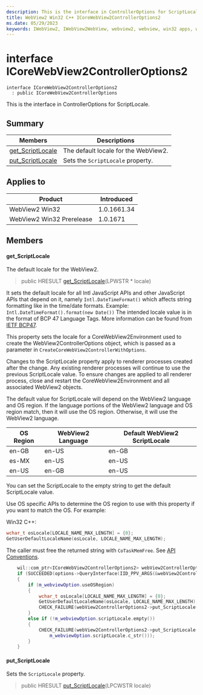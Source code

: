 ```yaml
---
description: This is the interface in ControllerOptions for ScriptLocale.
title: WebView2 Win32 C++ ICoreWebView2ControllerOptions2
ms.date: 05/29/2023
keywords: IWebView2, IWebView2WebView, webview2, webview, win32 apps, win32, edge, ICoreWebView2, ICoreWebView2Controller, browser control, edge html, ICoreWebView2ControllerOptions2
---
```


# interface ICoreWebView2ControllerOptions2

```
interface ICoreWebView2ControllerOptions2
  : public ICoreWebView2ControllerOptions
```

This is the interface in ControllerOptions for ScriptLocale.

## Summary

 Members                        | Descriptions
--------------------------------|---------------------------------------------
[get_ScriptLocale](#get_scriptlocale) | The default locale for the WebView2.
[put_ScriptLocale](#put_scriptlocale) | Sets the `ScriptLocale` property.

## Applies to

Product                         | Introduced
--------------------------------|---------------------------------------------
WebView2 Win32            |    1.0.1661.34
WebView2 Win32 Prerelease |    1.0.1671

## Members

#### get_ScriptLocale

The default locale for the WebView2.

> public HRESULT [get_ScriptLocale](#get_scriptlocale)(LPWSTR * locale)

It sets the default locale for all Intl JavaScript APIs and other JavaScript APIs that depend on it, namely `Intl.DateTimeFormat()` which affects string formatting like in the time/date formats. Example: `Intl.DateTimeFormat().format(new Date())` The intended locale value is in the format of BCP 47 Language Tags. More information can be found from [IETF BCP47](https://www.ietf.org/rfc/bcp/bcp47.html).

This property sets the locale for a CoreWebView2Environment used to create the WebView2ControllerOptions object, which is passed as a parameter in `CreateCoreWebView2ControllerWithOptions`.

Changes to the ScriptLocale property apply to renderer processes created after the change. Any existing renderer processes will continue to use the previous ScriptLocale value. To ensure changes are applied to all renderer process, close and restart the CoreWebView2Environment and all associated WebView2 objects.

The default value for ScriptLocale will depend on the WebView2 language and OS region. If the language portions of the WebView2 language and OS region match, then it will use the OS region. Otherwise, it will use the WebView2 language.

**OS Region**|**WebView2 Language**|**Default WebView2 ScriptLocale**
--------- | --------- | ---------
en-GB   |en-US   |en-GB
es-MX   |en-US   |en-US
en-US   |en-GB   |en-US

You can set the ScriptLocale to the empty string to get the default ScriptLocale value.

Use OS specific APIs to determine the OS region to use with this property if you want to match the OS. For example:

Win32 C++: 
```cpp
wchar_t osLocale[LOCALE_NAME_MAX_LENGTH] = {0};
GetUserDefaultLocaleName(osLocale, LOCALE_NAME_MAX_LENGTH);
```

The caller must free the returned string with `CoTaskMemFree`. See [API Conventions](/microsoft-edge/webview2/concepts/win32-api-conventions#strings). 
```cpp
    wil::com_ptr<ICoreWebView2ControllerOptions2> webView2ControllerOptions2;
    if (SUCCEEDED(options->QueryInterface(IID_PPV_ARGS(&webView2ControllerOptions2))))
    {
        if (m_webviewOption.useOSRegion)
        {
            wchar_t osLocale[LOCALE_NAME_MAX_LENGTH] = {0};
            GetUserDefaultLocaleName(osLocale, LOCALE_NAME_MAX_LENGTH);
            CHECK_FAILURE(webView2ControllerOptions2->put_ScriptLocale(osLocale));
        }
        else if (!m_webviewOption.scriptLocale.empty())
        {
            CHECK_FAILURE(webView2ControllerOptions2->put_ScriptLocale(
                m_webviewOption.scriptLocale.c_str()));
        }
    }
```

#### put_ScriptLocale

Sets the `ScriptLocale` property.

> public HRESULT [put_ScriptLocale](#put_scriptlocale)(LPCWSTR locale)

